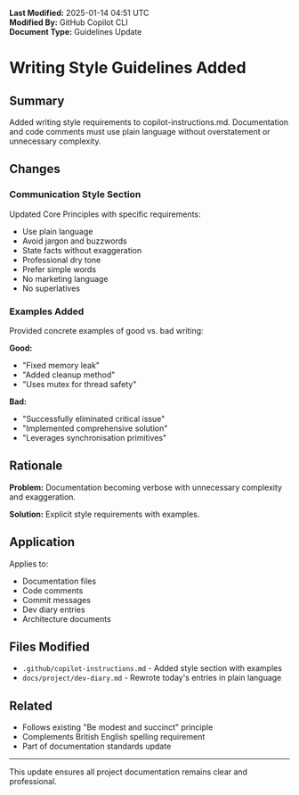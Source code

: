 **Last Modified:** 2025-01-14 04:51 UTC  
**Modified By:** GitHub Copilot CLI  
**Document Type:** Guidelines Update

# Writing Style Guidelines Added

## Summary

Added writing style requirements to copilot-instructions.md. Documentation and code comments must use plain language without overstatement or unnecessary complexity.

## Changes

### Communication Style Section
Updated Core Principles with specific requirements:
- Use plain language
- Avoid jargon and buzzwords
- State facts without exaggeration
- Professional dry tone
- Prefer simple words
- No marketing language
- No superlatives

### Examples Added
Provided concrete examples of good vs. bad writing:

**Good:**
- "Fixed memory leak"
- "Added cleanup method"
- "Uses mutex for thread safety"

**Bad:**
- "Successfully eliminated critical issue"
- "Implemented comprehensive solution"
- "Leverages synchronisation primitives"

## Rationale

**Problem:** Documentation becoming verbose with unnecessary complexity and exaggeration.

**Solution:** Explicit style requirements with examples.

## Application

Applies to:
- Documentation files
- Code comments
- Commit messages
- Dev diary entries
- Architecture documents

## Files Modified

- `.github/copilot-instructions.md` - Added style section with examples
- `docs/project/dev-diary.md` - Rewrote today's entries in plain language

## Related

- Follows existing "Be modest and succinct" principle
- Complements British English spelling requirement
- Part of documentation standards update

---

This update ensures all project documentation remains clear and professional.
